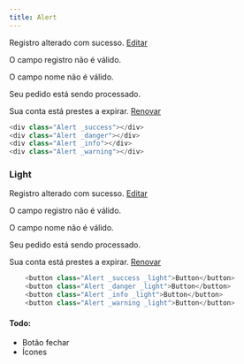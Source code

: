 ```yaml
---
title: Alert
---
```


<div example>
    <div class="Alert _success _mb">
        <p>Registro alterado com sucesso. <a href="#">Editar</a></p>
    </div>
    <div class="Alert _danger _mb">
        <p>O campo registro não é válido.</p>
        <p>O campo nome não é válido.</p>
    </div>
    <div class="Alert _info _mb">
        <p>Seu pedido está sendo processado.</p>
    </div>
    <div class="Alert _warning _mb">
        <p>Sua conta está prestes a expirar. <a href="#">Renovar</a></p>
    </div>
</div>

```php
<div class="Alert _success"></div>
<div class="Alert _danger"></div>
<div class="Alert _info"></div>
<div class="Alert _warning"></div>
```

### Light
<div example>
    <div class="Alert _success _light _mb">
        <p>Registro alterado com sucesso. <a href="#">Editar</a></p>
    </div>
    <div class="Alert _danger _light _mb">
        <p>O campo registro não é válido.</p>
        <p>O campo nome não é válido.</p>
    </div>
    <div class="Alert _info _light _mb">
        <p>Seu pedido está sendo processado.</p>
    </div>
    <div class="Alert _warning _light _mb">
        <p>Sua conta está prestes a expirar. <a href="#">Renovar</a></p>
    </div>
</div>

```php
    <button class="Alert _success _light">Button</button>
    <button class="Alert _danger _light">Button</button>
    <button class="Alert _info _light">Button</button>
    <button class="Alert _warning _light">Button</button>
```

#### Todo:

- Botão fechar
- Ícones
